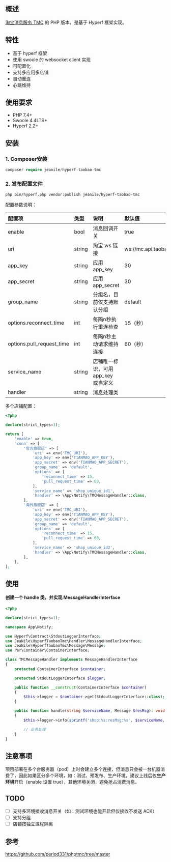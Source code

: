 ## 概述
[淘宝消息服务 TMC](https://open.taobao.com/doc.htm?docId=101663&docType=1) 的 PHP 版本，是基于 Hyperf 框架实现。

## 特性
- 基于 hyperf 框架
- 使用 swoole 的 websocket client 实现
- 可配置化
- 支持多应用多店铺
- 自动重连
- 心跳维持

## 使用要求

- PHP 7.4+
- Swoole 4.4LTS+
- Hyperf 2.2+

## 安装

### 1. Composer安装
```php
composer require jeanile/hyperf-taobao-tmc
```

### 2. 发布配置文件
```
php bin/hyperf.php vendor:publish jeanile/hyperf-taobao-tmc
```

配置参数说明：

| 配置项          | 类型          | 说明                     | 默认值         |
|:-------------|:------------|:-----------------------|:------------|
| enable       | bool        | 消息回调开关                 | true        |
| uri          | string      | 淘宝 ws 链接               | ws://mc.api.taobao.com |
| app_key      | string      | 应用 app_key             | 30          |
| app_secret   | string      | 应用 app_secret          | 30          |
| group_name   | string      | 分组名，目前仅支持默认分组          | default     |
| options.reconnect_time     | int         | 每隔n秒执行重连检查             | 15（秒）       |
| options.pull_request_time     | int         | 每隔n秒主动请求维持连接           | 60（秒）       |
| service_name | string      | 店铺唯一标识，可用 app_key 或自定义 |             |
| handler      | string      | 消息处理类                  |             |

多个店铺配置：

```php
<?php

declare(strict_types=1);

return [
    'enable' => true,
    'conn' => [
        '官方旗舰店' => [
            'uri' => env('TMC_URI'),
            'app_key' => env('TIANMAO_APP_KEY'),
            'app_secret' => env('TIANMAO_APP_SECRET'),
            'group_name' => 'default',
            'options' => [
                'reconnect_time' => 15,
                'pull_request_time' => 60,
            ],
            'service_name' => 'shop_unique_id1',
            'handler' => \App\Notify\TMCMessageHandler::class,
        ],
        '海外旗舰店' => [
            'uri' => env('TMC_URI'),
            'app_key' => env('TIANMAO_APP_KEY'),
            'app_secret' => env('TIANMAO_APP_SECRET'),
            'group_name' => 'default',
            'options' => [
                'reconnect_time' => 15,
                'pull_request_time' => 60,
            ],
            'service_name' => 'shop_unique_id2',
            'handler' => \App\Notify\TMCMessageHandler::class,
        ],
    ],
];
```

## 使用

#### 创建一个 handle 类，并实现 MessageHandlerInterface

```php
<?php

declare(strict_types=1);

namespace App\Notify;

use Hyperf\Contract\StdoutLoggerInterface;
use JeaNile\HyperfTaobaoTmc\Handler\MessageHandlerInterface;
use JeaNile\HyperfTaobaoTmc\Message\Message;
use Psr\Container\ContainerInterface;

class TMCMessageHandler implements MessageHandlerInterface
{
    protected ContainerInterface $container;

    protected StdoutLoggerInterface $logger;

    public function __construct(ContainerInterface $container)
    {
        $this->logger = $container->get(StdoutLoggerInterface::class);
    }

    public function handle(string $serviceName, Message $resMsg): void
    {
        $this->logger->info(sprintf('shop:%s:resMsg:%s', $serviceName, $resMsg->toString()));

        // 业务处理
    }
}
```
## 注意事项

项目部署在多个台服务器（pod）上时会建立多个连接，但消息只会被一台机器消费了，因此如果区分多个环境，如：测试、预发布、生产环境，建议上线后仅**生产环境**开启（enable 设置 true），其他环境关闭，避免抢占消费消息。

## TODO

- [ ] 支持多环境接收消息开关（如：测试环境也能开启但仅接收不发送 ACK）
- [ ] 支持分组
- [ ] 店铺按独立进程隔离

## 参考

https://github.com/period331/phptmc/tree/master
